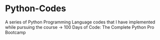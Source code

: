 # Python-Codes
A series of Python Programming Language codes that I have implemented while pursuing the course -> 100 Days of Code: The Complete Python Pro Bootcamp
